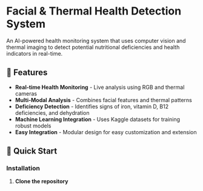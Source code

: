 # Facial & Thermal Health Detection System

An AI-powered health monitoring system that uses computer vision and thermal imaging to detect potential nutritional deficiencies and health indicators in real-time.

## 🌟 Features

- **Real-time Health Monitoring** - Live analysis using RGB and thermal cameras
- **Multi-Modal Analysis** - Combines facial features and thermal patterns
- **Deficiency Detection** - Identifies signs of iron, vitamin D, B12 deficiencies, and dehydration
- **Machine Learning Integration** - Uses Kaggle datasets for training robust models
- **Easy Integration** - Modular design for easy customization and extension

## 🚀 Quick Start

### Installation

1. **Clone the repository**
